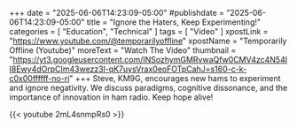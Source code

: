 +++
date = "2025-06-06T14:23:09-05:00"
#publishdate = "2025-06-06T14:23:09-05:00"
title = "Ignore the Haters, Keep Experimenting!"
categories = [ "Education", "Technical" ]
tags = [ "Video" ]
xpostLink = "https://www.youtube.com/@temporarilyoffline"
xpostName = "Temporarily Offline (Youtube)"
moreText = "Watch The Video"
thumbnail = "https://yt3.googleusercontent.com/INSozhymGMRvwaQfw0CMV4zc4N54lI8Ewy4dOrpCIm43wezz3l-qK7uysVrax0eoFOTpCahJ=s160-c-k-c0x00ffffff-no-rj"
+++
Steve, KM9G, encourages new hams to experiment and ignore negativity.
We discuss paradigms, cognitive dissonance, and the importance of
innovation in ham radio. Keep hope alive!
<!--more-->

{{< youtube 2mL4snmpRs0 >}}


